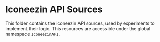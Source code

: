 
# Iconeezin API Sources

This folder contains the iconeezin API sources, used by experiments to implement their logic. This resources are accessible under the global namespace `IconeezinAPI`.
